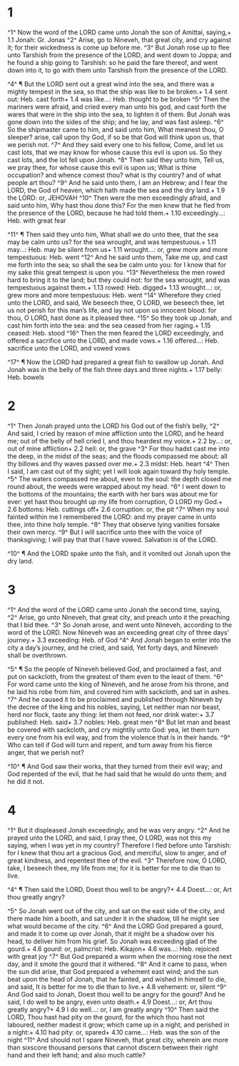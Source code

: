 # 1 
^1^ Now the word of the LORD came unto Jonah the son of Amittai, saying,+ 1.1 Jonah: Gr. Jonas ^2^ Arise, go to Nineveh, that great city, and cry against it; for their wickedness is come up before me. ^3^ But Jonah rose up to flee unto Tarshish from the presence of the LORD, and went down to Joppa; and he found a ship going to Tarshish: so he paid the fare thereof, and went down into it, to go with them unto Tarshish from the presence of the LORD. 

^4^ ¶ But the LORD sent out a great wind into the sea, and there was a mighty tempest in the sea, so that the ship was like to be broken.+ 1.4 sent out: Heb. cast forth+ 1.4 was like…: Heb. thought to be broken ^5^ Then the mariners were afraid, and cried every man unto his god, and cast forth the wares that were in the ship into the sea, to lighten it of them. But Jonah was gone down into the sides of the ship; and he lay, and was fast asleep. ^6^ So the shipmaster came to him, and said unto him, What meanest thou, O sleeper? arise, call upon thy God, if so be that God will think upon us, that we perish not. ^7^ And they said every one to his fellow, Come, and let us cast lots, that we may know for whose cause this evil is upon us. So they cast lots, and the lot fell upon Jonah. ^8^ Then said they unto him, Tell us, we pray thee, for whose cause this evil is upon us; What is thine occupation? and whence comest thou? what is thy country? and of what people art thou? ^9^ And he said unto them, I am an Hebrew; and I fear the LORD, the God of heaven, which hath made the sea and the dry land.+ 1.9 the LORD: or, JEHOVAH ^10^ Then were the men exceedingly afraid, and said unto him, Why hast thou done this? For the men knew that he fled from the presence of the LORD, because he had told them.+ 1.10 exceedingly…: Heb. with great fear 

^11^ ¶ Then said they unto him, What shall we do unto thee, that the sea may be calm unto us? for the sea wrought, and was tempestuous.+ 1.11 may…: Heb. may be silent from us+ 1.11 wrought…: or, grew more and more tempestuous: Heb. went ^12^ And he said unto them, Take me up, and cast me forth into the sea; so shall the sea be calm unto you: for I know that for my sake this great tempest is upon you. ^13^ Nevertheless the men rowed hard to bring it to the land; but they could not: for the sea wrought, and was tempestuous against them.+ 1.13 rowed: Heb. digged+ 1.13 wrought…: or, grew more and more tempestuous: Heb. went ^14^ Wherefore they cried unto the LORD, and said, We beseech thee, O LORD, we beseech thee, let us not perish for this man’s life, and lay not upon us innocent blood: for thou, O LORD, hast done as it pleased thee. ^15^ So they took up Jonah, and cast him forth into the sea: and the sea ceased from her raging.+ 1.15 ceased: Heb. stood ^16^ Then the men feared the LORD exceedingly, and offered a sacrifice unto the LORD, and made vows.+ 1.16 offered…: Heb. sacrifice unto the LORD, and vowed vows 

^17^ ¶ Now the LORD had prepared a great fish to swallow up Jonah. And Jonah was in the belly of the fish three days and three nights.+ 1.17 belly: Heb. bowels 

# 2 
^1^ Then Jonah prayed unto the LORD his God out of the fish’s belly, ^2^ And said, I cried by reason of mine affliction unto the LORD, and he heard me; out of the belly of hell cried I, and thou heardest my voice.+ 2.2 by…: or, out of mine affliction+ 2.2 hell: or, the grave ^3^ For thou hadst cast me into the deep, in the midst of the seas; and the floods compassed me about: all thy billows and thy waves passed over me.+ 2.3 midst: Heb. heart ^4^ Then I said, I am cast out of thy sight; yet I will look again toward thy holy temple. ^5^ The waters compassed me about, even to the soul: the depth closed me round about, the weeds were wrapped about my head. ^6^ I went down to the bottoms of the mountains; the earth with her bars was about me for ever: yet hast thou brought up my life from corruption, O LORD my God.+ 2.6 bottoms: Heb. cuttings off+ 2.6 corruption: or, the pit ^7^ When my soul fainted within me I remembered the LORD: and my prayer came in unto thee, into thine holy temple. ^8^ They that observe lying vanities forsake their own mercy. ^9^ But I will sacrifice unto thee with the voice of thanksgiving; I will pay that that I have vowed. Salvation is of the LORD. 

^10^ ¶ And the LORD spake unto the fish, and it vomited out Jonah upon the dry land. 

# 3 
^1^ And the word of the LORD came unto Jonah the second time, saying, ^2^ Arise, go unto Nineveh, that great city, and preach unto it the preaching that I bid thee. ^3^ So Jonah arose, and went unto Nineveh, according to the word of the LORD. Now Nineveh was an exceeding great city of three days’ journey.+ 3.3 exceeding: Heb. of God ^4^ And Jonah began to enter into the city a day’s journey, and he cried, and said, Yet forty days, and Nineveh shall be overthrown. 

^5^ ¶ So the people of Nineveh believed God, and proclaimed a fast, and put on sackcloth, from the greatest of them even to the least of them. ^6^ For word came unto the king of Nineveh, and he arose from his throne, and he laid his robe from him, and covered him with sackcloth, and sat in ashes. ^7^ And he caused it to be proclaimed and published through Nineveh by the decree of the king and his nobles, saying, Let neither man nor beast, herd nor flock, taste any thing: let them not feed, nor drink water:+ 3.7 published: Heb. said+ 3.7 nobles: Heb. great men ^8^ But let man and beast be covered with sackcloth, and cry mightily unto God: yea, let them turn every one from his evil way, and from the violence that is in their hands. ^9^ Who can tell if God will turn and repent, and turn away from his fierce anger, that we perish not? 

^10^ ¶ And God saw their works, that they turned from their evil way; and God repented of the evil, that he had said that he would do unto them; and he did it not. 

# 4 
^1^ But it displeased Jonah exceedingly, and he was very angry. ^2^ And he prayed unto the LORD, and said, I pray thee, O LORD, was not this my saying, when I was yet in my country? Therefore I fled before unto Tarshish: for I knew that thou art a gracious God, and merciful, slow to anger, and of great kindness, and repentest thee of the evil. ^3^ Therefore now, O LORD, take, I beseech thee, my life from me; for it is better for me to die than to live. 

^4^ ¶ Then said the LORD, Doest thou well to be angry?+ 4.4 Doest…: or, Art thou greatly angry? 

^5^ So Jonah went out of the city, and sat on the east side of the city, and there made him a booth, and sat under it in the shadow, till he might see what would become of the city. ^6^ And the LORD God prepared a gourd, and made it to come up over Jonah, that it might be a shadow over his head, to deliver him from his grief. So Jonah was exceeding glad of the gourd.+ 4.6 gourd: or, palmcrist: Heb. Kikajon+ 4.6 was…: Heb. rejoiced with great joy ^7^ But God prepared a worm when the morning rose the next day, and it smote the gourd that it withered. ^8^ And it came to pass, when the sun did arise, that God prepared a vehement east wind; and the sun beat upon the head of Jonah, that he fainted, and wished in himself to die, and said, It is better for me to die than to live.+ 4.8 vehement: or, silent ^9^ And God said to Jonah, Doest thou well to be angry for the gourd? And he said, I do well to be angry, even unto death.+ 4.9 Doest…: or, Art thou greatly angry?+ 4.9 I do well…: or, I am greatly angry ^10^ Then said the LORD, Thou hast had pity on the gourd, for the which thou hast not laboured, neither madest it grow; which came up in a night, and perished in a night:+ 4.10 had pity: or, spared+ 4.10 came…: Heb. was the son of the night ^11^ And should not I spare Nineveh, that great city, wherein are more than sixscore thousand persons that cannot discern between their right hand and their left hand; and also much cattle? 